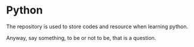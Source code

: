 # Python
The repository is used to store codes and resource when learning python.

Anyway, say something, to be or not to be, that is a question.
